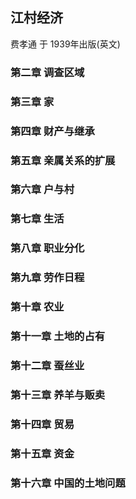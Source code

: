 ## 江村经济
费孝通 于 1939年出版(英文)

### 第二章 调查区域

### 第三章 家

### 第四章 财产与继承

### 第五章 亲属关系的扩展

### 第六章 户与村

### 第七章 生活

### 第八章 职业分化

### 第九章 劳作日程

### 第十章 农业

### 第十一章 土地的占有

### 第十二章 蚕丝业

### 第十三章 养羊与贩卖

### 第十四章 贸易

### 第十五章 资金

### 第十六章 中国的土地问题

